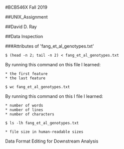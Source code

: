 #BCB546X Fall 2019

##UNIX_Assignment

##David D. Ray

##Data Inspection

###Attributes of 'fang_et_al_genotypes.txt'

```
$ (head -n 2; tail -n 2) < fang_et_al_genotypes.txt
```

By running this command on this file I learned:

	* the first feature
	* the last feature

```
$ wc fang_et_al_genotypes.txt
```
By running this command on this I file I learned:

	* number of words
	* number of lines
	* number of characters

```
$ ls -lh fang_et_al_genotypes.txt
```

	* file size in human-readable sizes


Data Format Editing for Downstream Analysis



